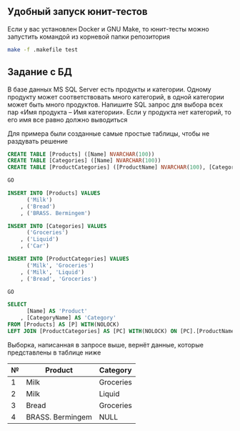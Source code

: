 ## Удобный запуск юнит-тестов

Если у вас установлен Docker и GNU Make, то юнит-тесты можно запустить командой из корневой папки репозитория

```bash
make -f .makefile test
```

## Задание с БД

В базе данных MS SQL Server есть продукты и категории. Одному продукту может соответствовать много категорий, в одной категории может быть много продуктов. Напишите SQL запрос для выбора всех пар «Имя продукта – Имя категории». Если у продукта нет категорий, то его имя все равно должно выводиться

Для примера были созданные самые простые таблицы, чтобы не раздувать решение

```SQL
CREATE TABLE [Products] ([Name] NVARCHAR(100))
CREATE TABLE [Categories] ([Name] NVARCHAR(100))
CREATE TABLE [ProductCategories] ([ProductName] NVARCHAR(100), [CategoryName] NVARCHAR(100))

GO

INSERT INTO [Products] VALUES
	  ('Milk')
	, ('Bread')
	, ('BRASS. Bermingem')

INSERT INTO [Categories] VALUES
	  ('Groceries')
	, ('Liquid')
	, ('Car')

INSERT INTO [ProductCategories] VALUES
	  ('Milk', 'Groceries')
	, ('Milk', 'Liquid')
	, ('Bread', 'Groceries')

GO

SELECT
	  [Name] AS 'Product'
	, [CategoryName] AS 'Category'
FROM [Products] AS [P] WITH(NOLOCK)
LEFT JOIN [ProductCategories] AS [PC] WITH(NOLOCK) ON [PC].[ProductName] = [P].[Name]
```

Выборка, написанная в запросе выше, вернёт данные, которые представлены в таблице ниже

№ | Product | Category
--- | --- | ---
1 | Milk | Groceries
2 | Milk | Liquid
3 | Bread | Groceries
4 | BRASS. Bermingem | NULL